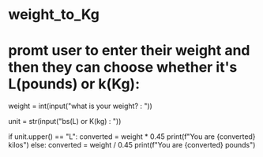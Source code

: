 
# weight_to_Kg

# promt user to enter their weight and then they can choose whether it's L(pounds) or k(Kg):

weight = int(input("what is your weight? : "))

unit = str(input("bs(L) or K(kg) : "))

if unit.upper() == "L":
    converted = weight * 0.45
    print(f"You are {converted} kilos")
else:
    converted = weight / 0.45
    print(f"You are {converted} pounds")
